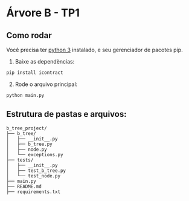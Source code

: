 # Árvore B - TP1

## Como rodar

Você precisa ter [python 3](https://www.python.org/downloads/) instalado, e seu gerenciador de pacotes pip.

1. Baixe as dependèncias:

```bash
pip install icontract
```

2. Rode o arquivo principal:

```bash
python main.py
```

## Estrutura de pastas e arquivos:

```
b_tree_project/
├── b_tree/
│   ├── __init__.py
│   ├── b_tree.py
│   ├── node.py
│   └── exceptions.py
├── tests/
│   ├── __init__.py
│   ├── test_b_tree.py
│   └── test_node.py
├── main.py
├── README.md
├── requirements.txt
```
